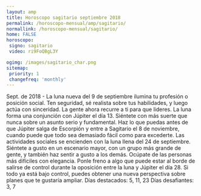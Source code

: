 ```yaml
---
layout: amp
title: Horoscopo sagitario septiembre 2018 
permalink: /horoscopo-mensual/amp/sagitario/
normallink: /horoscopo-mensual/sagitario/
home: FALSE
horoscopo:
 signo: sagitario
 video: ri9FoQBgL3Y

ogimg: /images/sagitario_char.png
sitemap:
 priority: 1
 changefreq: 'monthly'
---
```



Sept. de 2018 - La luna nueva del 9 de septiembre ilumina tu profesión o posición social. Ten seguridad, sé realista sobre tus habilidades, y luego actúa con sinceridad. La gente ahora recurre a ti para que lideres. 
La luna forma una conjunción con Júpiter el día 13. Siéntete con más suerte que nunca sobre un asunto serio y fundamental. Haz lo que puedas antes de que Júpiter salga de Escorpión y entre a Sagitario el 8 de noviembre, cuando puede que todo sea demasiado fácil como para excederte. 
Las actividades sociales se encienden con la luna llena del 24 de septiembre. Siéntete a gusto en un escenario mayor, con un grupo más grande de gente, y también haz sentir a gusto a los demás. Ocúpate de las personas más difíciles con elegancia. 
Ponle freno a algo que puede estar al borde de salirse de control durante la oposición entre la luna y Júpiter el día 28. Si todo ya está bajo control, puedes obtener una nueva perspectiva sobre planes que te gustaría ampliar. 
Días destacados: 5, 11, 23
Días desafiantes: 3, 7